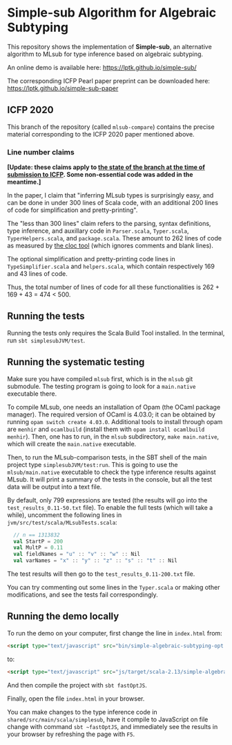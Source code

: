 # Simple-sub Algorithm for Algebraic Subtyping

This repository shows the implementation of **Simple-sub**,
an alternative algorithm to MLsub for type inference based on algebraic subtyping.

An online demo is available here: https://lptk.github.io/simple-sub/

The corresponding ICFP Pearl paper preprint can be downloaded here: https://lptk.github.io/simple-sub-paper


## ICFP 2020

This branch of the repository (called `mlsub-compare`)
contains the precise material corresponding to the ICFP 2020 paper mentioned above.

### Line number claims

**[Update: these claims apply to [the state of the branch at the time of submission to ICFP](https://github.com/LPTK/simple-sub/tree/252908c452c9f48643ecb57b69cc2e41cd7483da).
Some non-essential code was added in the meantime.]**

In the paper, I claim that
"inferring MLsub types is surprisingly easy, and can be done in under 300 lines of Scala code,
with an additional 200 lines of code for simplification and pretty-printing".

The "less than 300 lines" claim refers to
the parsing, syntax definitions, type inference, and auxillary code in
`Parser.scala`, `Typer.scala`, `TyperHelpers.scala`, and `package.scala`.
These amount to 262 lines of code as measured by [the cloc tool](https://github.com/AlDanial/cloc) (which ignores comments and blank lines).  

The optional simplification and pretty-printing code
lines in `TypeSimplifier.scala` and `helpers.scala`,
which contain respectively 169 and 43 lines of code.

Thus, the total number of lines of code for all these functionalities
is 262 + 169 + 43 = 474 < 500.


## Running the tests

Running the tests only requires the Scala Build Tool installed.
In the terminal, run `sbt simplesubJVM/test`.


## Running the systematic testing

Make sure you have compiled `mlsub` first, which is in the `mlsub` git submodule.
The testing program is going to look for a `main.native` executable there.

To compile MLsub, one needs an installation of Opam (the OCaml package manager).
The required version of OCaml is 4.03.0; it can be obtained by running `opam switch create 4.03.0`.
Additional tools to install through opam are `menhir` and `ocamlbuild`
(install them with `opam install ocamlbuild menhir`).
Then, one has to run, in the `mlsub` subdirectory, `make main.native`,
which will create the `main.native` executable.

Then, to run the MLsub-comparison tests,
in the SBT shell of the main project type `simplesubJVM/test:run`.
This is going to use the `mlsub/main.native` executable to check the type inference results against MLsub.
It will print a summary of the tests in the console,
but all the test data will be output into a text file.

By default, only 799 expressions are tested
(the results will go into the `test_results_0.11-50.txt` file).
To enable the full tests (which will take a while), uncomment the following lines
in `jvm/src/test/scala/MLsubTests.scala`:
```scala
  // n == 1313832
  val StartP = 200
  val MultP = 0.11
  val fieldNames = "u" :: "v" :: "w" :: Nil
  val varNames = "x" :: "y" :: "z" :: "s" :: "t" :: Nil
```
The test results will then go to the `test_results_0.11-200.txt` file.

You can try commenting out some lines in the `Typer.scala`
or making other modifications,
and see the tests fail correspondingly.


## Running the demo locally

To run the demo on your computer, first change the line in `index.html` from:
```html
<script type="text/javascript" src="bin/simple-algebraic-subtyping-opt.js"></script>
```
to:
```html
<script type="text/javascript" src="js/target/scala-2.13/simple-algebraic-subtyping-fastopt.js"></script>
```

And then compile the project with `sbt fastOptJS`.

Finally, open the file `index.html` in your browser.

You can make changes to the type inference code
in `shared/src/main/scala/simplesub`,
have it compile to JavaScript on file change with command
`sbt ~fastOptJS`,
and immediately see the results in your browser by refreshing the page with `F5`.
